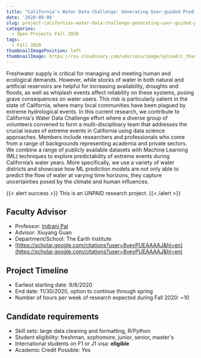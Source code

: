 ```yaml
---
title: "California's Water Data Challenge: Generating User-guided Prediction of Water Supply in the Californian Rivers"
date: '2020-09-08'
slug: project-californias-water-data-challenge-generating-user-guided-prediction-of-water-supply-in-the-californian-rivers
categories:
  - Open Projects Fall 2020
tags:
  - Fall 2020
thumbnailImagePosition: left
thumbnailImage: https://res.cloudinary.com/vdoriecu/image/upload/c_thumb,w_200,g_face/v1579110178/construction_c6dqbd.png
---
```

Freshwater supply is critical for managing and meeting human and ecological demands. However, while stocks of water in both natural and artificial reservoirs are helpful for increasing availability, droughts and floods, as well as whiplash events affect reliability on these systems, posing grave consequences on water users. This risk is particularly salient in the state of California, where many local communities have been plagued by extreme hydrological events. In this current research, we contribute to California's Water Data Challenge effort where a diverse group of volunteers convened to form a multi-disciplinary team that addresses the crucial issues of extreme events in California using data science approaches. Members include researchers and professionals who come from a range of backgrounds representing academia and private sectors. We combine a range of publicly available datasets with Machine Learning (ML) techniques to explore predictability of extreme events during California’s water years. More specifically, we use a variety of water districts and showcase how ML prediction models are not only able to predict the flow of water at varying time horizons, they capture uncertainties posed by the climate and human influences. 

<!--more-->

{{< alert success >}}
This is an UNPAID research project.
{{< /alert >}}

## Faculty Advisor
+ Professor: [Indrani Pal](https://www.earth.columbia.edu/users/profile/indrani-pal)
+ Advisor: Xiuyang Guan
+ Department/School: The Earth Institute
+ [https://scholar.google.com/citations?user=8veyPUEAAAAJ&hl=en](https://scholar.google.com/citations?user=8veyPUEAAAAJ&hl=en)

## Project Timeline
+ Earliest starting date: 9/8/2020
+ End date: 11/30/2020, option to continue through spring
+ Number of hours per week of research expected during Fall 2020: ~10

## Candidate requirements
+ Skill sets: large data cleaning and formatting, R/Python
+ Student eligibility: freshman, sophomore, junior, senior, master's
+ International students on F1 or J1 visa: **eligible**
+ Academic Credit Possible: Yes


